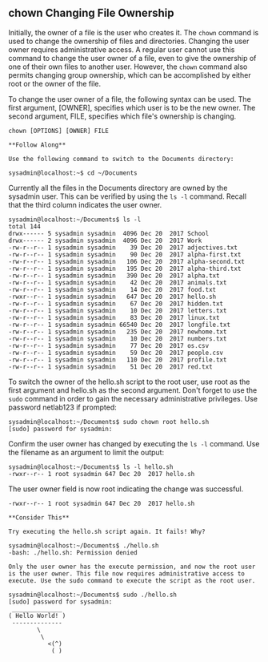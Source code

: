 ## chown Changing File Ownership
Initially, the owner of a file is the user who creates it. The `chown` command is used to change the ownership of files and directories. Changing the user owner requires administrative access. A regular user cannot use this command to change the user owner of a file, even to give the ownership of one of their own files to another user. However, the `chown` command also permits changing group ownership, which can be accomplished by either root or the owner of the file.

To change the user owner of a file, the following syntax can be used. The first argument, [OWNER], specifies which user is to be the new owner. The second argument, FILE, specifies which file's ownership is changing.

`chown [OPTIONS] [OWNER] FILE` 

    **Follow Along**
    
    Use the following command to switch to the Documents directory:
    
    sysadmin@localhost:~$ cd ~/Documents

Currently all the files in the Documents directory are owned by the sysadmin user. This can be verified by using the `ls -l` command. Recall that the third column indicates the user owner.

    sysadmin@localhost:~/Documents$ ls -l                                           
    total 144                                                                       
    drwx------ 5 sysadmin sysadmin  4096 Dec 20  2017 School                        
    drwx------ 2 sysadmin sysadmin  4096 Dec 20  2017 Work                          
    -rw-r--r-- 1 sysadmin sysadmin    39 Dec 20  2017 adjectives.txt                
    -rw-r--r-- 1 sysadmin sysadmin    90 Dec 20  2017 alpha-first.txt               
    -rw-r--r-- 1 sysadmin sysadmin   106 Dec 20  2017 alpha-second.txt              
    -rw-r--r-- 1 sysadmin sysadmin   195 Dec 20  2017 alpha-third.txt               
    -rw-r--r-- 1 sysadmin sysadmin   390 Dec 20  2017 alpha.txt                     
    -rw-r--r-- 1 sysadmin sysadmin    42 Dec 20  2017 animals.txt                   
    -rw-r--r-- 1 sysadmin sysadmin    14 Dec 20  2017 food.txt                      
    -rwxr--r-- 1 sysadmin sysadmin   647 Dec 20  2017 hello.sh                      
    -rw-r--r-- 1 sysadmin sysadmin    67 Dec 20  2017 hidden.txt                    
    -rw-r--r-- 1 sysadmin sysadmin    10 Dec 20  2017 letters.txt                   
    -rw-r--r-- 1 sysadmin sysadmin    83 Dec 20  2017 linux.txt                     
    -rw-r--r-- 1 sysadmin sysadmin 66540 Dec 20  2017 longfile.txt                  
    -rw-r--r-- 1 sysadmin sysadmin   235 Dec 20  2017 newhome.txt                   
    -rw-r--r-- 1 sysadmin sysadmin    10 Dec 20  2017 numbers.txt                   
    -rw-r--r-- 1 sysadmin sysadmin    77 Dec 20  2017 os.csv                        
    -rw-r--r-- 1 sysadmin sysadmin    59 Dec 20  2017 people.csv                    
    -rw-r--r-- 1 sysadmin sysadmin   110 Dec 20  2017 profile.txt                   
    -rw-r--r-- 1 sysadmin sysadmin    51 Dec 20  2017 red.txt   
To switch the owner of the hello.sh script to the root user, use root as the first argument and hello.sh as the second argument. Don't forget to use the `sudo` command in order to gain the necessary administrative privileges. Use password netlab123 if prompted:

    sysadmin@localhost:~/Documents$ sudo chown root hello.sh                        
    [sudo] password for sysadmin:
Confirm the user owner has changed by executing the `ls -l` command. Use the filename as an argument to limit the output:

    sysadmin@localhost:~/Documents$ ls -l hello.sh                                  
    -rwxr--r-- 1 root sysadmin 647 Dec 20  2017 hello.sh  
The user owner field is now root indicating the change was successful.

`-rwxr--r-- 1 root sysadmin 647 Dec 20  2017 hello.sh`
    
    **Consider This**
    
    Try executing the hello.sh script again. It fails! Why?
    
    sysadmin@localhost:~/Documents$ ./hello.sh                                      
    -bash: ./hello.sh: Permission denied  
   
    Only the user owner has the execute permission, and now the root user is the user owner. This file now requires administrative access to execute. Use the sudo command to execute the script as the root user.
    
    sysadmin@localhost:~/Documents$ sudo ./hello.sh                                 
    [sudo] password for sysadmin:                                                   
     ______________                                                                 
    ( Hello World! )                                                                
     --------------                                                                 
            \                                                                       
             \                                                                      
               <(^)                                                                 
                ( )  